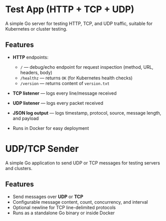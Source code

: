 # Test App (HTTP + TCP + UDP)

A simple Go server for testing HTTP, TCP, and UDP traffic, suitable for Kubernetes or cluster testing.

## Features

* **HTTP** endpoints:

    * `/` — debug/echo endpoint for request inspection (method, URL, headers, body)
    * `/healthz` — returns `OK` (for Kubernetes health checks)
    * `/version` — returns content of `version.txt`
* **TCP listener** — logs every line/message received
* **UDP listener** — logs every packet received
* **JSON log output** — logs timestamp, protocol, source, message length, and payload
* Runs in Docker for easy deployment

# UDP/TCP Sender

A simple Go application to send UDP or TCP messages for testing servers and clusters.

## Features

* Send messages over **UDP** or **TCP**
* Configurable message content, count, concurrency, and interval
* Optional newline for TCP line-delimited protocols
* Runs as a standalone Go binary or inside Docker
